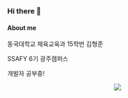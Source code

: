 ### Hi there 👋

#### About me
동국대학교 체육교육과 15학번 김형준

SSAFY 6기 광주캠퍼스

개발자 공부중!

<p align="center">
  <img src="http://mazassumnida.wtf/api/v2/generate_badge?boj=twintinssk">
</p>
<!--
**kimhyeongjun95/kimhyeongjun95** is a ✨ _special_ ✨ repository because its `README.md` (this file) appears on your GitHub profile.

Here are some ideas to get you started:

- 🔭 I’m currently working on ...
- 🌱 I’m currently learning ...
- 👯 I’m looking to collaborate on ...
- 🤔 I’m looking for help with ...
- 💬 Ask me about ...
- 📫 How to reach me: ...
- 😄 Pronouns: ...
- ⚡ Fun fact: ...
-->
